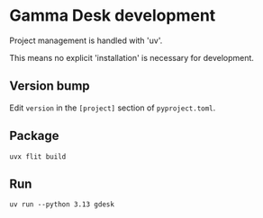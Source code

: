 
# Gamma Desk development

Project management is handled with 'uv'.

This means no explicit 'installation' is necessary for development.


## Version bump

Edit `version` in the `[project]` section of `pyproject.toml`.


## Package

    uvx flit build


## Run

    uv run --python 3.13 gdesk
